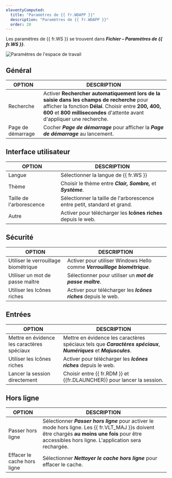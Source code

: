 ```yaml
---
eleventyComputed:
  title: "Paramètres de {{ fr.WDAPP }}"
  description: "Paramètres de {{ fr.WDAPP }}"
  order: 20
---
```

Les paramètres de {{ fr.WS }} se trouvent dans ***Fichier – Paramètres de {{ fr.WS }}***.

![Paramètres de l'espace de travail](https://cdnweb.devolutions.net/docs/docs_en_server_ServerOp6094.png)

## Général

| OPTION                                             | DESCRIPTION |
|----------------------------------------------------|-------------|
| Recherche                                          | Activer **Rechercher automatiquement lors de la saisie dans les champs de recherche** pour afficher la fonction **Délai**. Choisir entre **200, 400, 600** et **800 millisecondes** d'attente avant d'appliquer une recherche. |
| Page de démarrage                                  | Cocher ***Page de démarrage*** pour afficher la ***Page de démarrage*** au lancement. |

## Interface utilisateur

| OPTION                                             | DESCRIPTION |
|----------------------------------------------------|-------------|
| Langue                                             | Sélectionner la langue de {{ fr.WS }} |
| Thème                                              | Choisir le thème entre ***Clair, Sombre,*** et ***Système***. |
| Taille de l'arborescence                           | Sélectionner la taille de l'arborescence entre petit, standard et grand.|
| Autre                                              | Activer pour télécharger les **Icônes riches** depuis le web. |

## Sécurité

| OPTION                                             | DESCRIPTION |
|----------------------------------------------------|-------------|
| Utiliser le verrouillage biométrique               | Activer pour utiliser Windows Hello comme ***Verrouillage biométrique***.  |
| Utiliser un mot de passe maître                    | Sélectionner pour utiliser un ***mot de passe maître***. |
| Utiliser les Icônes riches                         | Activer pour télécharger les ***Icônes riches*** depuis le web. |

## Entrées

| OPTION                                             | DESCRIPTION |
|----------------------------------------------------|-------------|
| Mettre en évidence les caractères spéciaux        | Mettre en évidence les caractères spéciaux tels que ***Caractères spéciaux***, ***Numériques*** et ***Majuscules***. |
| Utiliser les Icônes riches                         | Activer pour télécharger les ***Icônes riches*** depuis le web. |
| Lancer la session directement                      | Choisir entre {{ fr.RDM }} et {{fr.DLAUNCHER}} pour lancer la session. |

## Hors ligne

| OPTION                                             | DESCRIPTION |
|----------------------------------------------------|-------------|
| Passer hors ligne                                  | Sélectionner ***Passer hors ligne*** pour activer le mode hors ligne. Les {{ fr.VLT_MAJ }}s doivent être chargés **au moins une fois** pour être accessibles hors ligne. L'application sera rechargée.|
| Effacer le cache hors ligne                        | Sélectionner ***Nettoyer le cache hors ligne*** pour effacer le cache. |

